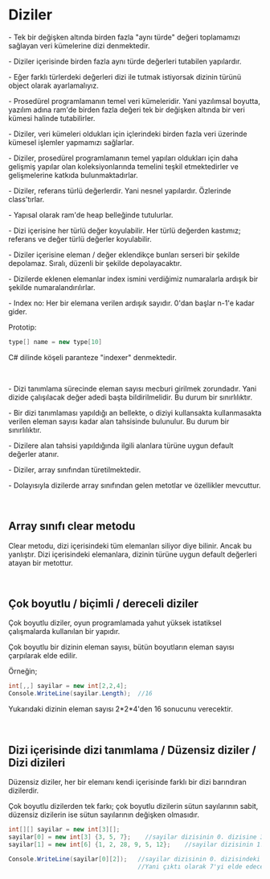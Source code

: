 # Diziler
<p>- Tek bir değişken altında birden fazla "aynı türde" değeri toplamamızı sağlayan veri kümelerine dizi denmektedir.</p>
<p>- Diziler içerisinde birden fazla aynı türde değerleri tutabilen yapılardır.</p>
<p>- Eğer farklı türlerdeki değerleri dizi ile tutmak istiyorsak dizinin türünü object olarak ayarlamalıyız.</p>
<p>
- Prosedürel programlamanın temel veri kümeleridir. Yani yazılımsal boyutta, yazılım adına ram'de birden 
fazla değeri tek bir değişken altında bir veri kümesi halinde tutabilirler.
</p>
<p>- Diziler, veri kümeleri oldukları için içlerindeki birden fazla veri üzerinde kümesel işlemler yapmamızı sağlarlar.</p>
<p>
- Diziler, prosedürel programlamanın temel yapıları oldukları için daha gelişmiş yapılar olan koleksiyonlarında 
temelini teşkil etmektedirler ve gelişmelerine katkıda bulunmaktadırlar.
</p>
<p>- Diziler, referans türlü değerlerdir. Yani nesnel yapılardır. Özlerinde class'tırlar.</p>
<p>- Yapısal olarak ram'de heap belleğinde tutulurlar.</p>
<p>- Dizi içerisine her türlü değer koyulabilir. Her türlü değerden kastımız; referans ve değer türlü değerler koyulabilir.</p>
<p>- Diziler içerisine eleman / değer eklendikçe bunları serseri bir şekilde depolamaz. Sıralı, düzenli bir şekilde depolayacaktır.</p>
<p>- Dizilerde eklenen elemanlar index ismini verdiğimiz numaralarla ardışık bir şekilde numaralandırılırlar.</p>
<p>- Index no: Her bir elemana verilen ardışık sayıdır. 0'dan başlar n-1'e kadar gider.</p>
<p>Prototip:</p>

```c#
type[] name = new type[10]
```
<p>C# dilinde köşeli paranteze "indexer" denmektedir.</p>
<br>
<p>
- Dizi tanımlama sürecinde eleman sayısı mecburi girilmek zorundadır. Yani dizide 
çalışılacak değer adedi başta bildirilmelidir. Bu durum bir sınırlılıktır.
</p>
<p>
- Bir dizi tanımlaması yapıldığı an bellekte, o diziyi kullansakta kullanmasakta verilen 
eleman sayısı kadar alan tahsisinde bulunulur. Bu durum bir sınırlılıktır.
</p>
<p>- Dizilere alan tahsisi yapıldığında ilgili alanlara türüne uygun default değerler atanır.</p>
<p>- Diziler, array sınıfından türetilmektedir.</p>
<p>- Dolayısıyla dizilerde array sınıfından gelen metotlar ve özellikler mevcuttur.</p>
<br>


## Array sınıfı clear metodu
<p>
Clear metodu, dizi içerisindeki tüm elemanları siliyor diye bilinir. Ancak bu yanlıştır. 
Dizi içerisindeki elemanlara, dizinin türüne uygun default değerleri atayan bir metottur.
</p>
<br>


## Çok boyutlu / biçimli / dereceli diziler
<p>Çok boyutlu diziler, oyun programlamada yahut yüksek istatiksel çalışmalarda kullanılan bir yapıdır.</p>
<p>Çok boyutlu bir dizinin eleman sayısı, bütün boyutların eleman sayısı çarpılarak elde edilir.</p>
<p>Örneğin;</p>

```c#
int[,,] sayilar = new int[2,2,4];
Console.WriteLine(sayilar.Length);  //16
```
<p>Yukarıdaki dizinin eleman sayısı 2*2*4'den 16 sonucunu verecektir.</p>
<br>


## Dizi içerisinde dizi tanımlama / Düzensiz diziler / Dizi dizileri
<p>Düzensiz diziler, her bir elemanı kendi içerisinde farklı bir dizi barındıran dizilerdir.</p>
<p>Çok boyutlu dizilerden tek farkı; çok boyutlu dizilerin sütun sayılarının sabit, düzensiz dizilerin ise sütun sayılarının değişken olmasıdır.</p>

```c#
int[][] sayilar = new int[3][];
sayilar[0] = new int[3] {3, 5, 7};    //sayilar dizisinin 0. dizisine 3 elemanlı bir dizi ekledim. 
sayilar[1] = new int[6] {1, 2, 28, 9, 5, 12};    //sayilar dizisinin 1. dizisine 6 elemanlı bir dizi ekledim. 

Console.WriteLine(sayilar[0][2]);   //sayilar dizisinin 0. dizisindeki 2. elemanı konsola yazdırıyorum. 
                                    //Yani çıktı olarak 7'yi elde edeceğim.
```


